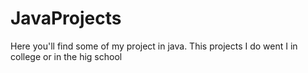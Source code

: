 # JavaProjects

Here you'll find some of my project in java. This projects I do went I in college or in the hig school
